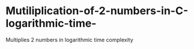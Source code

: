 # Mutiliplication-of-2-numbers-in-C-logarithmic-time-
Multiplies 2 numbers in logarithmic time complexity
